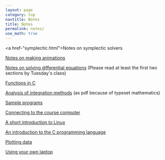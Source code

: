 ```yaml
---
layout: page
category: top
navtitle: Notes
title: Notes
permalink: notes/
use_math: true
---
```


<a href-"symplectic.html">Notes on symplectic solvers</a>

<a href="anim.html">Notes on making animations</a>

<a href="DE-notes.pdf">Notes on solving differential equations</a> (Please read 
at least the first two sections by Tuesday's class)

<a href="function.html">Functions in C</a>

<a href="integration-notes.pdf">Analysis of integration methods</a> (as pdf because of typeset mathematics)

<a href="samples.html">Sample programs</a>

<a href="connect.html">Connecting to the course computer</a>

<a href="linux.html">A short introduction to Linux</a>

<a href="c.html">An introduction to the C programming language</a>

<a href="plot.html">Plotting data</a>

<a href="laptop.html">Using your own laptop</a>
